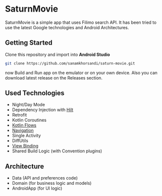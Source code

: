 # SaturnMovie
SaturnMovie is a simple app that uses Filimo search API. It has been tried to use the latest Google technologies and Android Architectures.

## Getting Started
Clone this repository and import into **Android Studio**
```bash
git clone https://github.com/sanamkhorsandi/saturn-movie.git
```

now Build and Run app on the emulator or on your own device.
Also you can download latest release on the Releases section.

## Used Technologies
*   Night/Day Mode
*   Dependency Injection with [Hilt](https://developer.android.com/training/dependency-injection/hilt-android)
*   Retrofit
*   Kotlin Coroutines
*   [Kotlin Flows](https://developer.android.com/kotlin/flow)
*   [Navigation](https://developer.android.com/guide/navigation)
*   Single Activity
*   DiffUtils
*   [View Binding](https://developer.android.com/topic/libraries/view-binding)
*   Shared Build Logic (with Convention plugins)

## Architecture
*   Data (API and preferences code)
*   Domain (for business logic and models)
*   AndroidApp (for UI logic)

